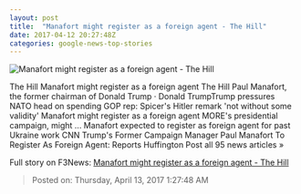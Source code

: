 ```yaml
---
layout: post
title:  "Manafort might register as a foreign agent - The Hill"
date: 2017-04-12 20:27:48Z
categories: google-news-top-stories
---
```


![Manafort might register as a foreign agent - The Hill](http://thehill.com/sites/default/files/manafortpaul_071816gn2_lead.jpg)

The Hill Manafort might register as a foreign agent The Hill Paul Manafort, the former chairman of Donald Trump · Donald TrumpTrump pressures NATO head on spending GOP rep: Spicer's Hitler remark 'not without some validity' Manafort might register as a foreign agent MORE's presidential campaign, might ... Manafort expected to register as foreign agent for past Ukraine work CNN Trump's Former Campaign Manager Paul Manafort To Register As Foreign Agent: Reports Huffington Post all 95 news articles »


Full story on F3News: [Manafort might register as a foreign agent - The Hill](http://www.f3nws.com/n/ADKrbD)

> Posted on: Thursday, April 13, 2017 1:27:48 AM
